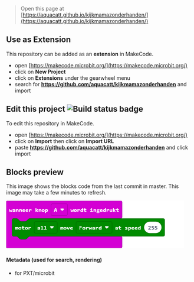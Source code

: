 
> Open this page at [https://aquacatt.github.io/kijkmamazonderhanden/](https://aquacatt.github.io/kijkmamazonderhanden/)

## Use as Extension

This repository can be added as an **extension** in MakeCode.

* open [https://makecode.microbit.org/](https://makecode.microbit.org/)
* click on **New Project**
* click on **Extensions** under the gearwheel menu
* search for **https://github.com/aquacatt/kijkmamazonderhanden** and import

## Edit this project ![Build status badge](https://github.com/aquacatt/kijkmamazonderhanden/workflows/MakeCode/badge.svg)

To edit this repository in MakeCode.

* open [https://makecode.microbit.org/](https://makecode.microbit.org/)
* click on **Import** then click on **Import URL**
* paste **https://github.com/aquacatt/kijkmamazonderhanden** and click import

## Blocks preview

This image shows the blocks code from the last commit in master.
This image may take a few minutes to refresh.

![A rendered view of the blocks](https://github.com/aquacatt/kijkmamazonderhanden/raw/master/.github/makecode/blocks.png)

#### Metadata (used for search, rendering)

* for PXT/microbit
<script src="https://makecode.com/gh-pages-embed.js"></script><script>makeCodeRender("{{ site.makecode.home_url }}", "{{ site.github.owner_name }}/{{ site.github.repository_name }}");</script>
